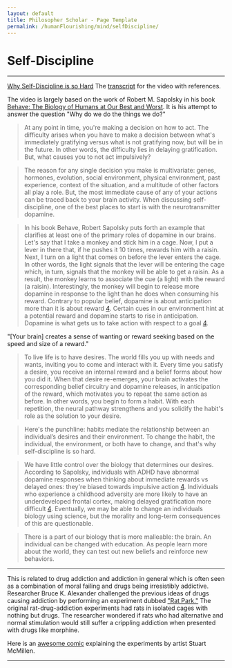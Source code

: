 ```yaml
---
layout: default
title: Philosopher Scholar - Page Template
permalink: /humanFlourishing/mind/selfDiscipline/
---
```


# Self-Discipline

***

[Why Self-Discipline is so Hard](https://www.youtube.com/watch?v=mVbrgBjZm60)
The [transcript](https://www.freedominthought.com/archive/why-self-discipline-is-so-hard) for the video with references.

The video is largely based on the work of Robert M. Sapolsky in his book [Behave: The Biology of Humans at Our Best and Worst](https://www.amazon.com/Behave-Biology-Humans-Best-Worst-ebook/dp/B01IAUGC5S/ref=mt_kindle?_encoding=UTF8&me=&qid=). It is his attempt to answer the question "Why do we do the things we do?"

> At any point in time, you're making a decision on how to act. The difficulty arises when you have to make a decision between what's immediately gratifying versus what is not gratifying now, but will be in the future. In other words, the difficulty lies in delaying gratification. But, what causes you to not act impulsively?

> The reason for any single decision you make is multivariate: genes, hormones, evolution, social environment, physical environment, past experience, context of the situation, and a multitude of other factors all play a role. But, the most immediate cause of any of your actions can be traced back to your brain activity. When discussing self-discipline, one of the best places to start is with the neurotransmitter dopamine.

> In his book Behave, Robert Sapolsky puts forth an example that clarifies at least one of the primary roles of dopamine in our brains. Let's say that I take a monkey and stick him in a cage. Now, I put a lever in there that, if he pushes it 10 times, rewards him with a raisin. Next, I turn on a light that comes on before the lever enters the cage. In other words, the light signals that the lever will be entering the cage which, in turn, signals that the monkey will be able to get a raisin. As a result, the monkey learns to associate the cue (a light) with the reward (a raisin). Interestingly, the monkey will begin to release more dopamine in response to the light than he does when consuming his reward. Contrary to popular belief, dopamine is about anticipation more than it is about reward [4](https://www.amazon.com/Behave-Biology-Humans-Best-Worst-ebook/dp/B01IAUGC5S/ref=mt_kindle?_encoding=UTF8&me=&qid=). Certain cues in our environment hint at a potential reward and dopamine starts to rise in anticipation. Dopamine is what gets us to take action with respect to a goal [4](https://www.amazon.com/Behave-Biology-Humans-Best-Worst-ebook/dp/B01IAUGC5S/ref=mt_kindle?_encoding=UTF8&me=&qid=).

"[Your brain] creates a sense of wanting or reward seeking based on the speed and size of a reward."

> To live life is to have desires. The world fills you up with needs and wants, inviting you to come and interact with it. Every time you satisfy a desire, you receive an internal reward and a belief forms about how you did it. When that desire re-emerges, your brain activates the corresponding belief circuitry and dopamine releases, in anticipation of the reward, which motivates you to repeat the same action as before. In other words, you begin to form a habit. With each repetition, the neural pathway strengthens and you solidify the habit's role as the solution to your desire.

> Here's the punchline: habits mediate the relationship between an individual’s desires and their environment. To change the habit, the individual, the environment, or both have to change, and that's why self-discipline is so hard.

> We have little control over the biology that determines our desires. According to Sapolsky, individuals with ADHD have abnormal dopamine responses when thinking about immediate rewards vs delayed ones: they're biased towards impulsive action [4](https://www.amazon.com/Behave-Biology-Humans-Best-Worst-ebook/dp/B01IAUGC5S/ref=mt_kindle?_encoding=UTF8&me=&qid=). Individuals who experience a childhood adversity are more likely to have an underdeveloped frontal cortex, making delayed gratification more difficult [4](https://www.amazon.com/Behave-Biology-Humans-Best-Worst-ebook/dp/B01IAUGC5S/ref=mt_kindle?_encoding=UTF8&me=&qid=). Eventually, we may be able to change an individuals biology using science, but the morality and long-term consequences of this are questionable.

> There is a part of our biology that is more malleable: the brain. An individual can be changed with education. As people learn more about the world, they can test out new beliefs and reinforce new behaviors.

***

This is related to drug addiction and addiction in general which is often seen as a combination of moral failing and drugs being irresistibly addictive. Researcher Bruce K. Alexander challenged the previous ideas of drugs causing addiction by performing an experiment dubbed ["Rat Park."](http://www.brucekalexander.com/articles-speeches/rat-park/148-addiction-the-view-from-rat-park) The original rat-drug-addiction experiments had rats in isolated cages with nothing but drugs. The researcher wondered if rats who had alternative and normal stimulation would still suffer a crippling addiction when presented with drugs like morphine.

Here is an [awesome comic](http://www.stuartmcmillen.com/comic/rat-park/#page-1) explaining the experiments by artist Stuart McMillen.

***
